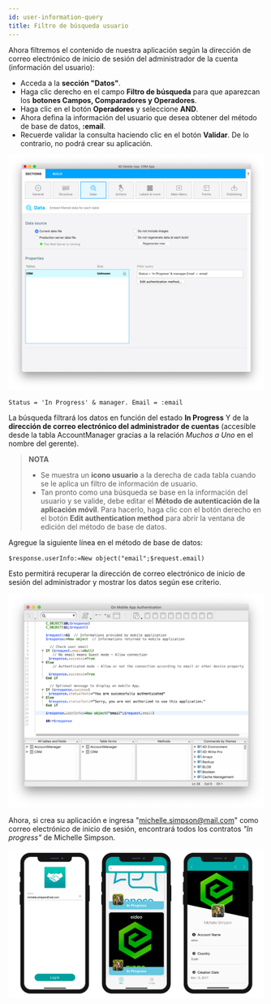 ```yaml
---
id: user-information-query
title: Filtro de búsqueda usuario
---
```


Ahora filtremos el contenido de nuestra aplicación según la dirección de correo electrónico de inicio de sesión del administrador de la cuenta (información del usuario):

* Acceda a la **sección "Datos"**.
* Haga clic derecho en el campo **Filtro de búsqueda** para que aparezcan los **botones Campos, Comparadores y Operadores**.
* Haga clic en el botón **Operadores** y seleccione **AND**.
* Ahora defina la información del usuario que desea obtener del método de base de datos, **:email**.
* Recuerde validar la consulta haciendo clic en el botón **Validar**. De lo contrario, no podrá crear su aplicación.

![Filtro de búsqueda usuario](img/user-information-query.png)

```4d
Status = 'In Progress' & manager. Email = :email 
```

La búsqueda filtrará los datos en función del estado **In Progress** Y de la **dirección de correo electrónico del administrador de cuentas** (accesible desde la tabla AccountManager gracias a la relación *Muchos a Uno* en el nombre del gerente).

> **NOTA**
> 
> * Se muestra un **icono usuario** a la derecha de cada tabla cuando se le aplica un filtro de información de usuario.
> * Tan pronto como una búsqueda se base en la información del usuario y se valide, debe editar el **Método de autenticación de la aplicación móvil**. Para hacerlo, haga clic con el botón derecho en el botón **Edit authentication method** para abrir la ventana de edición del método de base de datos.

Agregue la siguiente línea en el método de base de datos:

```4d
$response.userInfo:=New object("email";$request.email)
```

Esto permitirá recuperar la dirección de correo electrónico de inicio de sesión del administrador y mostrar los datos según ese criterio.

![Filtro de búsqueda usuario](img/database-method-user-information-query.png)

Ahora, si crea su aplicación e ingresa "michelle.simpson@mail.com" como correo electrónico de inicio de sesión, encontrará todos los contratos *"In progress"* de Michelle Simpson.

![Resultado final](img/restricted-queries-final-result.png)




